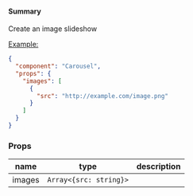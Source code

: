 #### Summary

Create an image slideshow

<u>Example:</u>

```JSON
{
  "component": "Carousel",
  "props": {
    "images": [
      {
        "src": "http://example.com/image.png"
      }
    ]
  }
}
```

### Props

| name   | type                   | description |
| ------ | ---------------------- | ----------- |
| images | `Array<{src: string}>` |             |
